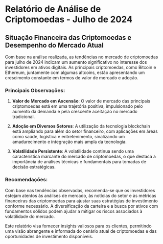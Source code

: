 # Relatório de Análise de Criptomoedas - Julho de 2024

## Situação Financeira das Criptomoedas e Desempenho do Mercado Atual

Com base na análise realizada, as tendências no mercado de criptomoedas para julho de 2024 indicam um aumento significativo no interesse dos investidores em ativos digitais. As principais criptomoedas, como Bitcoin e Ethereum, juntamente com algumas altcoins, estão apresentando um crescimento constante em termos de valor de mercado e adoção.

### Principais Observações:

1. **Valor de Mercado em Ascensão**: O valor de mercado das principais criptomoedas está em uma trajetória positiva, impulsionado pelo aumento da demanda e pela crescente aceitação no mercado tradicional.

2. **Adoção em Diversos Setores**: A utilização da tecnologia blockchain está ampliando para além do setor financeiro, com aplicações em áreas como saúde, logística e entretenimento, sinalizando um amadurecimento e integração mais ampla da tecnologia.

3. **Volatilidade Persistente**: A volatilidade continua sendo uma característica marcante do mercado de criptomoedas, o que destaca a importância de análises técnicas e fundamentais para tomadas de decisão estratégicas.

### Recomendações:

Com base nas tendências observadas, recomenda-se que os investidores estejam atentos às análises de mercado, às notícias do setor e às métricas financeiras das criptomoedas para ajustar suas estratégias de investimento conforme necessário. A diversificação da carteira e a busca por ativos com fundamentos sólidos podem ajudar a mitigar os riscos associados à volatilidade do mercado.

Este relatório visa fornecer insights valiosos para os clientes, permitindo uma visão abrangente e informada do cenário atual de criptomoedas e das oportunidades de investimento disponíveis.